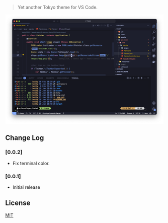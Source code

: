 > Yet another Tokyo theme for VS Code.

![](./public/showcase.png)

## Change Log
### [0.0.2]

- Fix terminal color.
### [0.0.1]

- Initial release
## License
[MIT](./LICENSE)